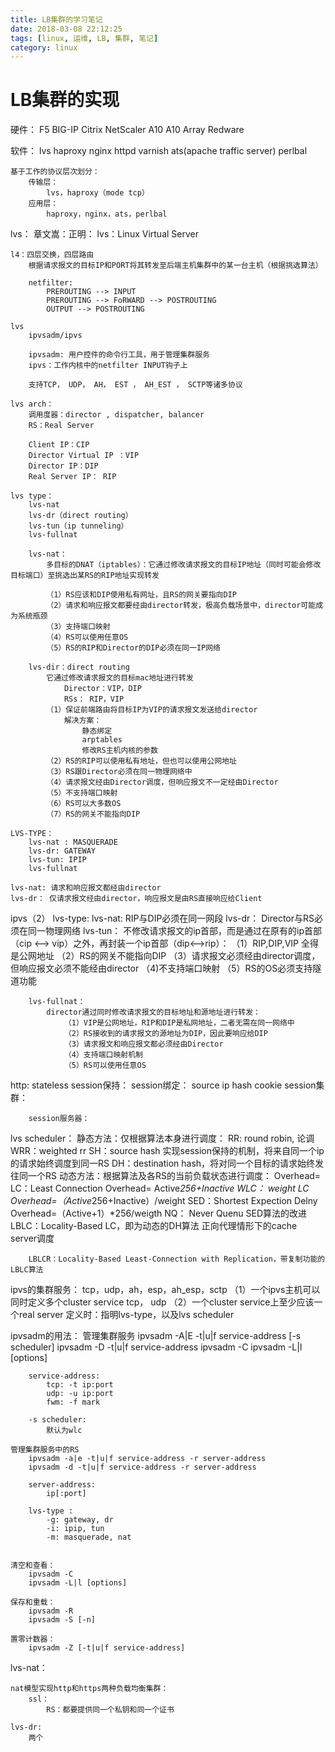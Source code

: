 ```yaml
---
title: LB集群的学习笔记
date: 2018-03-08 22:12:25
tags: [linux, 运维, LB, 集群, 笔记]
category: linux
---
```


# LB集群的实现
硬件：
    F5 BIG-IP
    Citrix NetScaler
    A10 A10
    Array
    Redware

<!-- more -->
软件：
    lvs
    haproxy
    nginx
    httpd
    varnish
    ats(apache traffic server)
    perlbal
    
    基于工作的协议层次划分：
        传输层：
            lvs，haproxy（mode tcp）
        应用层：
            haproxy，nginx，ats，perlbal

lvs：
    章文嵩：正明：
    lvs：Linux Virtual Server
    
    l4：四层交换，四层路由
        根据请求报文的目标IP和PORT将其转发至后端主机集群中的某一台主机（根据挑选算法）
        
        netfilter:
            PREROUTING --> INPUT
            PREROUTING --> FoRWARD --> POSTROUTING
            OUTPUT --> POSTROUTING
            
    lvs
        ipvsadm/ipvs
        
        ipvsadm: 用户控件的命令行工具，用于管理集群服务
        ipvs：工作内核中的netfilter INPUT钩子上
        
        支持TCP， UDP， AH， EST ， AH_EST ， SCTP等诸多协议
        
    lvs arch：
        调用度器：director , dispatcher, balancer
        RS：Real Server
        
        Client IP：CIP
        Director Virtual IP ：VIP
        Director IP：DIP
        Real Server IP： RIP
        
    lvs type：
        lvs-nat
        lvs-dr（direct routing）
        lvs-tun（ip tunneling）
        lvs-fullnat
        
        lvs-nat：
            多目标的DNAT（iptables）：它通过修改请求报文的目标IP地址（同时可能会修改目标端口）至挑选出某RS的RIP地址实现转发
            
            （1）RS应该和DIP使用私有网址，且RS的网关要指向DIP
            （2）请求和响应报文都要经由director转发，极高负载场景中，director可能成为系统瓶颈
            （3）支持端口映射
            （4）RS可以使用任意OS
            （5）RS的RIP和Director的DIP必须在同一IP网络
            
        lvs-dir：direct routing
            它通过修改请求报文的目标mac地址进行转发
                Director：VIP，DIP
                RSs： RIP，VIP
            （1）保证前端路由将目标IP为VIP的请求报文发送给director
                解决方案：
                    静态绑定
                    arptables
                    修改RS主机内核的参数
            （2）RS的RIP可以使用私有地址，但也可以使用公网地址
            （3）RS跟Director必须在同一物理网络中
            （4）请求报文经由Director调度，但响应报文不一定经由Director
            （5）不支持端口映射
            （6）RS可以大多数OS
            （7）RS的网关不能指向DIP
            
    LVS-TYPE：
        lvs-nat : MASQUERADE
        lvs-dr: GATEWAY
        lvs-tun: IPIP
        lvs-fullnat
        
    lvs-nat: 请求和响应报文都经由director
    lvs-dr： 仅请求报文经由director，响应报文是由RS直接响应给Client


ipvs（2）
    lvs-type:
        lvs-nat: RIP与DIP必须在同一网段
        lvs-dr： Director与RS必须在同一物理网络
        lvs-tun：
            不修改请求报文的ip首部，而是通过在原有的ip首部（cip <--> vip）之外，再封装一个ip首部（dip<-->rip）：
            （1）RIP,DIP,VIP 全得是公网地址
            （2）RS的网关不能指向DIP
            （3）请求报文必须经由director调度，但响应报文必须不能经由director
            （4)不支持端口映射
            （5）RS的OS必须支持隧道功能
            
        lvs-fullnat：
            director通过同时修改请求报文的目标地址和源地址进行转发：
                （1）VIP是公网地址，RIP和DIP是私网地址，二者无需在同一网络中
                （2）RS接收到的请求报文的源地址为DIP，因此要响应给DIP
                （3）请求报文和响应报文都必须经由Director
                （4）支持端口映射机制
                （5）RS可以使用任意OS

http: stateless
    session保持：
        session绑定：
            source ip hash
            cookie
        session集群：
            
        session服务器：

lvs scheduler：
    静态方法：仅根据算法本身进行调度：
        RR: round robin, 论调
        WRR：weighted rr
        SH：source hash 实现session保持的机制，将来自同一个ip的请求始终调度到同一RS
        DH：destination hash，将对同一个目标的请求始终发往同一个RS
    动态方法：根据算法及各RS的当前负载状态进行调度：
            Overhead=
        LC：Least Connection 
            Overhead= Active*256+Inactive
        WLC： weight LC
            Overhead=（Active*256+Inactive）/weight
        SED：Shortest Expection Delny
            Overhead=（Active+1）*256/weigth
        NQ： Never Quenu
            SED算法的改进
        LBLC：Locality-Based LC，即为动态的DH算法
            正向代理情形下的cache server调度
        
        LBLCR：Locality-Based Least-Connection with Replication，带复制功能的LBLC算法

ipvs的集群服务：
    tcp，udp，ah，esp，ah_esp，sctp
    （1）一个ipvs主机可以同时定义多个cluster service
            tcp， udp
    （2）一个cluster service上至少应该一个real server
        定义时：指明lvs-type，以及lvs scheduler

ipvsadm的用法：
    管理集群服务
        ipvsadm -A|E -t|u|f service-address [-s scheduler]
        ipvsadm -D -t|u|f service-address
        ipvsadm -C
        ipvsadm -L|l [options]             
        
        service-address:
            tcp: -t ip:port
            udp: -u ip:port
            fwm: -f mark  
        
        -s scheduler:
            默认为wlc 
    
    管理集群服务中的RS
        ipvsadm -a|e -t|u|f service-address -r server-address
        ipvsadm -d -t|u|f service-address -r server-address
    
        server-address:
            ip[:port]
            
        lvs-type :
            -g: gateway, dr
            -i: ipip, tun
            -m: masquerade, nat


    清空和查看：
        ipvsadm -C
        ipvsadm -L|l [options]
        
    保存和重载：
        ipvsadm -R
        ipvsadm -S [-n]
        
    置零计数器：
        ipvsadm -Z [-t|u|f service-address]


lvs-nat：

    nat模型实现http和https两种负载均衡集群：
        ssl：
            RS：都要提供同一个私钥和同一个证书
            
    lvs-dr:
        两个
